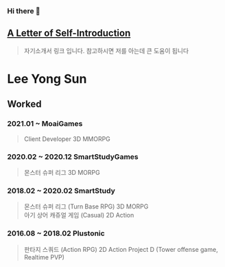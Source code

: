 ### Hi there 👋


## [A Letter of Self-Introduction](https://www.notion.so/38a416032bdc4cffaca63f5ee34f0160)  

> 자기소개서 링크 입니다. 참고하시면 저를 아는데 큰 도움이 됩니다    
  
# Lee Yong Sun  

## Worked  
###  2021.01 ~ MoaiGames
> Client Developer 3D MMORPG  
###  2020.02 ~ 2020.12 SmartStudyGames    
> 몬스터 슈퍼 리그 3D MORPG  
### 2018.02 ~ 2020.02 SmartStudy    
> 몬스터 슈퍼 리그  (Turn Base RPG) 3D MORPG  
> 아기 상어 캐쥬얼 게임  (Casual) 2D Action
### 2016.08 ~ 2018.02 Plustonic    
> 판타지 스쿼드 (Action RPG)  2D Action
> Project D  (Tower offense game, Realtime PVP) 


<!--
**envyless/envyless** is a ✨ _special_ ✨ repository because its `README.md` (this file) appears on your GitHub profile.


Here are some ideas to get you started:

- 🔭 I’m currently working on ...  
- 🌱 I’m currently learning ...
- 👯 I’m looking to collaborate on ...
- 🤔 I’m looking for help with ...
- 💬 Ask me about ...
- 📫 How to reach me: ...
- 😄 Pronouns: ...
- ⚡ Fun fact: ...
-->
